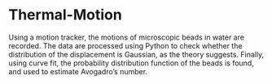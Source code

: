 # Thermal-Motion
Using a motion tracker, the motions of microscopic beads in water are recorded. The data are processed using Python to check whether the distribution of the displacement is Gaussian, as the theory suggests. Finally, using curve fit, the probability distribution function of the beads is found, and used to estimate Avogadro’s number. 
